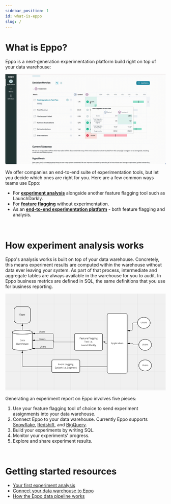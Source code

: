 ```yaml
---
sidebar_position: 1
id: what-is-eppo
slug: /
---
```


# What is Eppo?

Eppo is a next-generation experimentation platform build right on top of your data warehouse:

![What is Eppo Gif](../static/img/building-experiments/what-is-eppo.gif)

We offer companies an end-to-end suite of experimentation tools, but let you decide which ones are right for you. Here are a few common ways teams use Eppo:

- For [**experiment analysis**](./experiment-quickstart) alongside another feature flagging tool such as LaunchDarkly.
- For [**feature flagging**](./feature-flag-quickstart) without experimentation.
- As an [**end-to-end experimentation platform**](./feature-flags/use-cases/experiment-assignment) - both feature flagging and analysis.

<br />

# How experiment analysis works

Eppo's analysis works is built on top of your data warehouse. Concretely, this means experiment results are computed within the warehouse without data ever leaving your system. As part of that process, intermediate and aggregate tables are always available in the warehouse for you to audit. In Eppo business metrics are defined in SQL, the same definitions that you use for business reporting.

![How Eppo Works](../static/img/building-experiments/how-eppo-works.png)

Generating an experiment report on Eppo involves five pieces:

1. Use your feature flagging tool of choice to send experiment assignments into your data warehouse.
2. Connect Eppo to your data warehouse. Currently Eppo supports [Snowflake](../experiments/connecting-your-data/data-warehouses/connecting-to-snowflake), [Redshift](../experiments/connecting-your-data/data-warehouses/connecting-to-redshift), and [BigQuery](../experiments/connecting-your-data/data-warehouses/connecting-to-bigquery).
3. Build your experiments by writing SQL.
4. Monitor your experiments' progress.
5. Explore and share experiment results.

<br />

# Getting started resources

- [Your first experiment analysis](./experiment-quickstart)
- [Connect your data warehouse to Eppo](./experiments/connecting-your-data/data-warehouses/connecting-to-bigquery)
- [How the Eppo data pipeline works](./experiments/building-experiments/eppo-data-pipeline)
